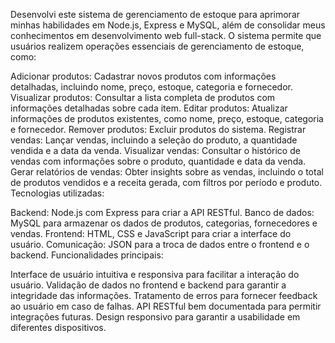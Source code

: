 

Desenvolvi este sistema de gerenciamento de estoque para aprimorar minhas habilidades em Node.js, Express e MySQL, além de consolidar meus conhecimentos em desenvolvimento web full-stack. O sistema permite que usuários realizem operações essenciais de gerenciamento de estoque, como:

Adicionar produtos: Cadastrar novos produtos com informações detalhadas, incluindo nome, preço, estoque, categoria e fornecedor.
Visualizar produtos: Consultar a lista completa de produtos com informações detalhadas sobre cada item.
Editar produtos: Atualizar informações de produtos existentes, como nome, preço, estoque, categoria e fornecedor.
Remover produtos: Excluir produtos do sistema.
Registrar vendas: Lançar vendas, incluindo a seleção do produto, a quantidade vendida e a data da venda.
Visualizar vendas: Consultar o histórico de vendas com informações sobre o produto, quantidade e data da venda.
Gerar relatórios de vendas: Obter insights sobre as vendas, incluindo o total de produtos vendidos e a receita gerada, com filtros por período e produto.
Tecnologias utilizadas:

Backend: Node.js com Express para criar a API RESTful.
Banco de dados: MySQL para armazenar os dados de produtos, categorias, fornecedores e vendas.
Frontend: HTML, CSS e JavaScript para criar a interface do usuário.
Comunicação: JSON para a troca de dados entre o frontend e o backend.
Funcionalidades principais:

Interface de usuário intuitiva e responsiva para facilitar a interação do usuário.
Validação de dados no frontend e backend para garantir a integridade das informações.
Tratamento de erros para fornecer feedback ao usuário em caso de falhas.
API RESTful bem documentada para permitir integrações futuras.
Design responsivo para garantir a usabilidade em diferentes dispositivos.
